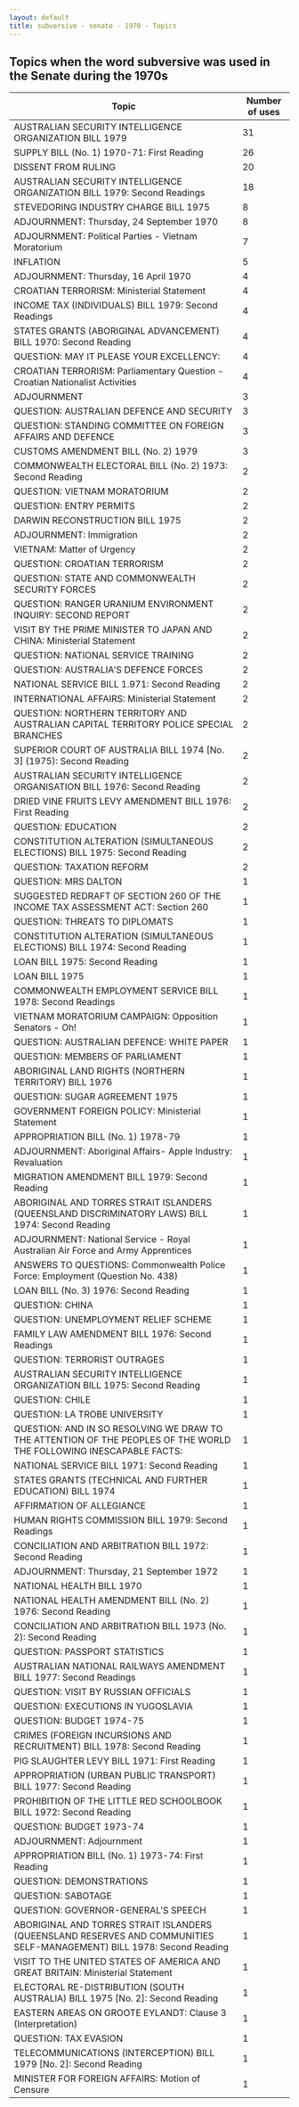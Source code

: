 ```yaml
---
layout: default
title: subversive - senate - 1970 - Topics
---
```

## Topics when the word **subversive** was used in the Senate during the 1970s

| Topic | Number of uses |
|--------------|----------------|
|AUSTRALIAN SECURITY INTELLIGENCE ORGANIZATION BILL 1979|31|
|SUPPLY BILL (No. 1) 1970-71: First Reading|26|
|DISSENT FROM RULING|20|
|AUSTRALIAN SECURITY INTELLIGENCE ORGANIZATION BILL 1979: Second Readings|18|
|STEVEDORING INDUSTRY CHARGE BILL 1975|8|
|ADJOURNMENT: Thursday, 24 September 1970|8|
|ADJOURNMENT: Political Parties - Vietnam Moratorium|7|
|INFLATION|5|
|ADJOURNMENT: Thursday, 16 April 1970|4|
|CROATIAN TERRORISM: Ministerial Statement|4|
|INCOME TAX (INDIVIDUALS) BILL 1979: Second Readings|4|
|STATES GRANTS (ABORIGINAL ADVANCEMENT) BILL 1970: Second Reading|4|
|QUESTION: MAY IT PLEASE YOUR EXCELLENCY:|4|
|CROATIAN TERRORISM: Parliamentary Question - Croatian Nationalist Activities|4|
|ADJOURNMENT|3|
|QUESTION: AUSTRALIAN DEFENCE AND SECURITY|3|
|QUESTION: STANDING COMMITTEE ON FOREIGN AFFAIRS AND DEFENCE|3|
|CUSTOMS AMENDMENT BILL (No. 2) 1979|3|
|COMMONWEALTH ELECTORAL BILL (No. 2) 1973: Second Reading|2|
|QUESTION: VIETNAM MORATORIUM|2|
|QUESTION: ENTRY PERMITS|2|
|DARWIN RECONSTRUCTION BILL 1975|2|
|ADJOURNMENT: Immigration|2|
|VIETNAM: Matter of Urgency|2|
|QUESTION: CROATIAN TERRORISM|2|
|QUESTION: STATE AND COMMONWEALTH SECURITY FORCES|2|
|QUESTION: RANGER URANIUM ENVIRONMENT INQUIRY: SECOND REPORT|2|
|VISIT BY THE PRIME MINISTER TO JAPAN AND CHINA: Ministerial Statement|2|
|QUESTION: NATIONAL SERVICE TRAINING|2|
|QUESTION: AUSTRALIA'S DEFENCE FORCES|2|
|NATIONAL SERVICE BILL 1.971: Second Reading|2|
|INTERNATIONAL AFFAIRS: Ministerial Statement|2|
|QUESTION: NORTHERN TERRITORY AND AUSTRALIAN CAPITAL TERRITORY POLICE SPECIAL BRANCHES|2|
|SUPERIOR COURT OF AUSTRALIA BILL 1974 [No. 3] (1975): Second Reading|2|
|AUSTRALIAN SECURITY INTELLIGENCE ORGANISATION BILL 1976: Second Reading|2|
|DRIED VINE FRUITS LEVY AMENDMENT BILL 1976: First Reading|2|
|QUESTION: EDUCATION|2|
|CONSTITUTION ALTERATION (SIMULTANEOUS ELECTIONS) BILL 1975: Second Reading|2|
|QUESTION: TAXATION REFORM|2|
|QUESTION: MRS DALTON|1|
|SUGGESTED REDRAFT OF SECTION 260 OF THE INCOME TAX ASSESSMENT ACT: Section 260|1|
|QUESTION: THREATS TO DIPLOMATS|1|
|CONSTITUTION ALTERATION (SIMULTANEOUS ELECTIONS) BILL 1974: Second Reading|1|
|LOAN BILL 1975: Second Reading|1|
|LOAN BILL 1975|1|
|COMMONWEALTH EMPLOYMENT SERVICE BILL 1978: Second Readings|1|
|VIETNAM MORATORIUM CAMPAIGN: Opposition Senators - Oh!|1|
|QUESTION: AUSTRALIAN DEFENCE: WHITE PAPER|1|
|QUESTION: MEMBERS OF PARLIAMENT|1|
|ABORIGINAL LAND RIGHTS (NORTHERN TERRITORY) BILL 1976|1|
|QUESTION: SUGAR AGREEMENT 1975|1|
|GOVERNMENT FOREIGN POLICY: Ministerial Statement|1|
|APPROPRIATION BILL (No. 1) 1978-79|1|
|ADJOURNMENT: Aboriginal Affairs- Apple Industry: Revaluation|1|
|MIGRATION AMENDMENT BILL 1979: Second Reading|1|
|ABORIGINAL AND TORRES STRAIT ISLANDERS (QUEENSLAND DISCRIMINATORY LAWS) BILL 1974: Second Reading|1|
|ADJOURNMENT: National Service - Royal Australian Air Force and Army Apprentices|1|
|ANSWERS TO QUESTIONS: Commonwealth Police Force: Employment (Question No. 438)|1|
|LOAN BILL (No. 3) 1976: Second Reading|1|
|QUESTION: CHINA|1|
|QUESTION: UNEMPLOYMENT RELIEF SCHEME|1|
|FAMILY LAW AMENDMENT BILL 1976: Second Readings|1|
|QUESTION: TERRORIST OUTRAGES|1|
|AUSTRALIAN SECURITY INTELLIGENCE ORGANIZATION BILL 1975: Second Reading|1|
|QUESTION: CHILE|1|
|QUESTION: LA TROBE UNIVERSITY|1|
|QUESTION: AND IN SO RESOLVING WE DRAW TO THE ATTENTION OF THE PEOPLES OF THE WORLD THE FOLLOWING INESCAPABLE FACTS:|1|
|NATIONAL SERVICE BILL 1971: Second Reading|1|
|STATES GRANTS (TECHNICAL AND FURTHER EDUCATION) BILL 1974|1|
|AFFIRMATION OF ALLEGIANCE|1|
|HUMAN RIGHTS COMMISSION BILL 1979: Second Readings|1|
|CONCILIATION AND ARBITRATION BILL 1972: Second Reading|1|
|ADJOURNMENT: Thursday, 21 September 1972|1|
|NATIONAL HEALTH BILL 1970|1|
|NATIONAL HEALTH AMENDMENT BILL (No. 2) 1976: Second Reading|1|
|CONCILIATION AND ARBITRATION BILL 1973 (No. 2): Second Reading|1|
|QUESTION: PASSPORT STATISTICS|1|
|AUSTRALIAN NATIONAL RAILWAYS AMENDMENT BILL 1977: Second Readings|1|
|QUESTION: VISIT BY RUSSIAN OFFICIALS|1|
|QUESTION: EXECUTIONS IN YUGOSLAVIA|1|
|QUESTION: BUDGET 1974-75|1|
|CRIMES (FOREIGN INCURSIONS AND RECRUITMENT) BILL 1978: Second Reading|1|
|PIG SLAUGHTER LEVY BILL 1971: First Reading|1|
|APPROPRIATION (URBAN PUBLIC TRANSPORT) BILL 1977: Second Reading|1|
|PROHIBITION OF THE LITTLE RED SCHOOLBOOK BILL 1972: Second Reading|1|
|QUESTION: BUDGET 1973-74|1|
|ADJOURNMENT: Adjournment|1|
|APPROPRIATION BILL (No. 1) 1973-74: First Reading|1|
|QUESTION: DEMONSTRATIONS|1|
|QUESTION: SABOTAGE|1|
|QUESTION: GOVERNOR-GENERAL'S SPEECH|1|
|ABORIGINAL AND TORRES STRAIT ISLANDERS (QUEENSLAND RESERVES AND COMMUNITIES SELF-MANAGEMENT) BILL 1978: Second Reading|1|
|VISIT TO THE UNITED STATES OF AMERICA AND GREAT BRITAIN: Ministerial Statement|1|
|ELECTORAL RE-DISTRIBUTION (SOUTH AUSTRALIA) BILL 1975 [No. 2]: Second Reading|1|
|EASTERN AREAS ON GROOTE EYLANDT: Clause 3 (Interpretation)|1|
|QUESTION: TAX EVASION|1|
|TELECOMMUNICATIONS (INTERCEPTION) BILL 1979 [No. 2]: Second Reading|1|
|MINISTER FOR FOREIGN AFFAIRS: Motion of Censure|1|
